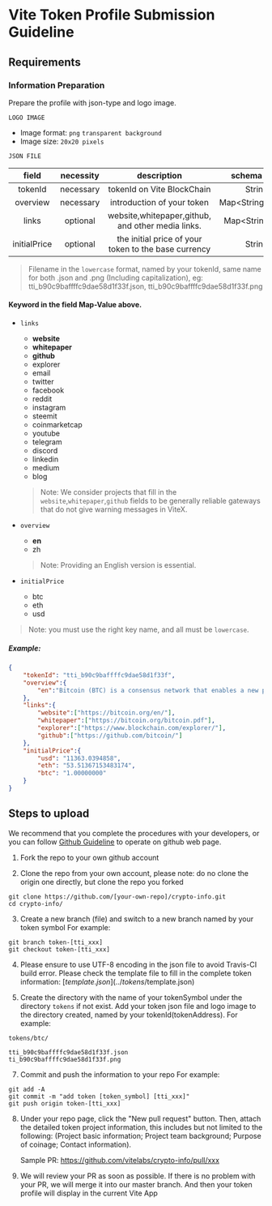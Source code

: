 # Vite Token Profile Submission Guideline

## Requirements

### Information Preparation

Prepare the profile with json-type and logo image.

`LOGO IMAGE`

- Image format: `png` `transparent background`
- Image size: `20x20 pixels`

`JSON FILE`

| field | necessity |description | schema type |
|:------------:|:-----:|:-----------:|:-----:|
| tokenId | necessary | tokenId on Vite BlockChain | String |
| overview | necessary | introduction of your token | Map<String,String> |
| links | optional | website,whitepaper,github, and other media links. | Map<String,List<String>> |
| initialPrice | optional | the initial price of your token to the base currency | String |

> Filename in the `lowercase` format, named by your tokenId, same name for both .json and .png (Including capitalization), eg: tti_b90c9baffffc9dae58d1f33f.json, tti_b90c9baffffc9dae58d1f33f.png

#### Keyword in the field  Map-Value above.

* `links`

    * **website** 
    * **whitepaper** 
    * **github** 
    * explorer
    * email
    * twitter
    * facebook
    * reddit
    * instagram
    * steemit
    * coinmarketcap
    * youtube
    * telegram
    * discord
    * linkedin
    * medium
    * blog

    > Note: We consider projects that fill in the `website`,`whitepaper`,`github` fields to be generally reliable gateways that do not give warning messages in ViteX.

* `overview`
    
    * **en** 
    * zh

    > Note: Providing an English version is essential.

* `initialPrice`
    
    * btc
    * eth
    * usd

> Note: you must use the right key name, and all must be `lowercase`.


##### Example:

```json 
{
    "tokenId": "tti_b90c9baffffc9dae58d1f33f",
    "overview":{
        "en":"Bitcoin (BTC) is a consensus network that enables a new payment system and a completely digital currency. Powered by its users, it is a peer to peer payment network that requires no central authority to operate."
    },
    "links":{
        "website":["https://bitcoin.org/en/"],
        "whitepaper":["https://bitcoin.org/bitcoin.pdf"],
        "explorer":["https://www.blockchain.com/explorer/"],
        "github":["https://github.com/bitcoin/"]
    },
    "initialPrice":{
        "usd": "11363.0394858",
        "eth": "53.51367153483174",
        "btc": "1.00000000"
    }
}

```


## Steps to upload

We recommend that you complete the procedures with your developers, or you can follow [Github Guideline](../github-tutorial.en.md) to operate on github web page.

1. Fork the repo to your own github account

2. Clone the repo from your own account, please note: do no clone the origin one directly, but clone the repo you forked
```
git clone https://github.com/[your-own-repo]/crypto-info.git
cd crypto-info/
```

3. Create a new branch (file) and switch to a new branch named by your token symbol
  For example:
```
git branch token-[tti_xxx]
git checkout token-[tti_xxx]
```

4. Please ensure to use UTF-8 encoding in the json file to avoid Travis-CI build error. Please check the template file to fill in the complete token information: [$template.json](../tokens/$template.json)


5. Create the directory with the name of your tokenSymbol under the directory `tokens` if not exist. Add your token json file and logo image to the directory created, named by your tokenId(tokenAddress). 
  For example:
```
tokens/btc/

tti_b90c9baffffc9dae58d1f33f.json
ti_b90c9baffffc9dae58d1f33f.png
```

7. Commit and push the information to your repo
  For example:
```
git add -A
git commit -m "add token [token_symbol] [tti_xxx]"
git push origin token-[tti_xxx]
```

8. Under your repo page, click the "New pull request" button. Then, attach the detailed token project information, this includes but not limited to the following: (Project basic information; Project team background; Purpose of coinage; Contact information).

   Sample PR: https://github.com/vitelabs/crypto-info/pull/xxx

9. We will review your PR as soon as possible. If there is no problem with your PR, we will merge it into our master branch. And then your token profile will display in the current Vite App

